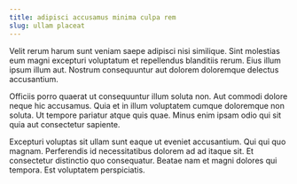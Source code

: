 ```yaml
---
title: adipisci accusamus minima culpa rem
slug: ullam placeat
---
```


Velit rerum harum sunt veniam saepe adipisci nisi similique. Sint molestias eum magni excepturi voluptatum et repellendus blanditiis rerum. Eius illum ipsum illum aut. Nostrum consequuntur aut dolorem doloremque delectus accusantium.

Officiis porro quaerat ut consequuntur illum soluta non. Aut commodi dolore neque hic accusamus. Quia et in illum voluptatem cumque doloremque non soluta. Ut tempore pariatur atque quis quae. Minus enim ipsam odio qui sit quia aut consectetur sapiente.

Excepturi voluptas sit ullam sunt eaque ut eveniet accusantium. Qui qui quo magnam. Perferendis id necessitatibus dolorem ad ad itaque sit. Et consectetur distinctio quo consequatur. Beatae nam et magni dolores qui tempora. Est voluptatem perspiciatis.
